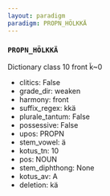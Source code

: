 ```yaml
---
layout: paradigm
paradigm: PROPN_HÖLKKÄ
---
```

### ` PROPN_HÖLKKÄ `

Dictionary class 10 front k̃~0
* clitics: False
* grade_dir: weaken
* harmony: front
* suffix_regex: kkä
* plurale_tantum: False
* possessive: False
* upos: PROPN
* stem_vowel: ä
* kotus_tn: 10
* pos: NOUN
* stem_diphthong: None
* kotus_av: A
* deletion: kä
